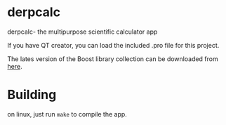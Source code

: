 # derpcalc
derpcalc- the multipurpose scientific calculator app

If you have QT creator, you can load the included .pro file for this project.

The lates version of the Boost library collection can be downloaded from [here](http://boost.org).

# Building 
on linux, just run `make` to compile the app.
